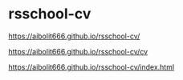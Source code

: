 # rsschool-cv

https://aibolit666.github.io/rsschool-cv/

https://aibolit666.github.io/rsschool-cv/cv

https://aibolit666.github.io/rsschool-cv/index.html

